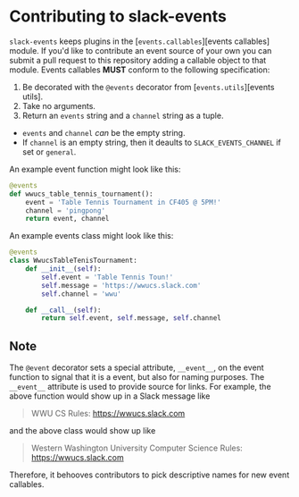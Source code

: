 # Contributing to slack-events

`slack-events` keeps plugins in the [`events.callables`][events callables] module. If
you'd like to contribute an event source of your own you can submit a pull
request to this repository adding a callable object to that module. Events
callables **MUST** conform to the following specification:

1. Be decorated with the `@events` decorator from [`events.utils`][events utils].
2. Take no arguments.
3. Return an `events` string and a `channel` string as a tuple.
  - `events` and `channel` _can_ be the empty string.
  - If `channel` is an empty string, then it deaults to `SLACK_EVENTS_CHANNEL` if set
  or `general`.

An example event function might look like this:
```python
@events
def wwucs_table_tennis_tournament():
    event = 'Table Tennis Tournament in CF405 @ 5PM!'
    channel = 'pingpong'
    return event, channel
```

An example events class might look like this:
```python
@events
class WwucsTableTenisTournament:
    def __init__(self):
        self.event = 'Table Tennis Toun!'
        self.message = 'https://wwucs.slack.com'
        self.channel = 'wwu'

    def __call__(self):
        return self.event, self.message, self.channel
```

## Note
The `@event` decorator sets a special attribute, `__event__`, on the event
function to signal that it is a event, but also for naming purposes. The
`__event__` attribute is used to provide source for links. For example,
the above function would show up in a Slack message like
> WWU CS Rules: https://wwucs.slack.com

and the above class would show up like
> Western Washington University Computer Science Rules: https://wwucs.slack.com

Therefore, it behooves contributors to pick descriptive names for new event
callables.

[event callables]: https://github.com/solus-impar/slack-events/blob/master/events/callables.py
[event utils]: https://github.com/solus-impar/slack-events/blob/master/events/utils.py
